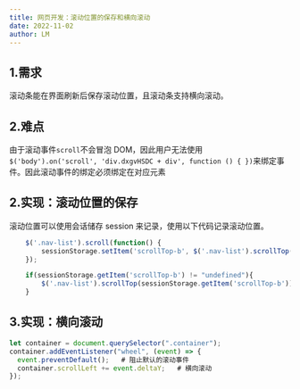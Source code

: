 ```yaml
---
title: 网页开发：滚动位置的保存和横向滚动
date: 2022-11-02
author: LM
---
```


## 1.需求

滚动条能在界面刷新后保存滚动位置，且滚动条支持横向滚动。

## 2.难点

由于滚动事件`scroll`不会冒泡 DOM，因此用户无法使用 `$('body').on('scroll', 'div.dxgvHSDC + div', function () { })`来绑定事件。因此滚动事件的绑定必须绑定在对应元素

## 2.实现：滚动位置的保存

滚动位置可以使用会话储存 session 来记录，使用以下代码记录滚动位置。

```javascript
    $('.nav-list').scroll(function() {
        sessionStorage.setItem('scrollTop-b', $('.nav-list').scrollTop());
    });

    if(sessionStorage.getItem('scrollTop-b') != "undefined"){
        $('.nav-list').scrollTop(sessionStorage.getItem('scrollTop-b'));
    }
```

## 3.实现：横向滚动

```javascript
let container = document.querySelector(".container");
container.addEventListener("wheel", (event) => {
  event.preventDefault();   # 阻止默认的滚动事件
  container.scrollLeft += event.deltaY;   # 横向滚动
});
```

